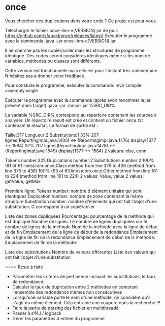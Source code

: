 ﻿once
====

Vous chercher des duplications dans votre code ? Ce projet est pour vous.

Télécharger le fichier once-ihm-v[VERSION].jar de puis https://github.com/sfauvel/once/releases/latest/
Exécuter le programme avec la commande: java -jar once-ihm-v[VERSION].jar

Il ne cherche pas les copier/coller mais les structures de programme identique. 
Des codes seront considérés identiques même si les nom de variables, méthodes ou classes sont différents. 

Cette version est fonctionnelle mais elle est pour l'instant très rudimentaire. N'hésitez pas à donner votre feedback. 

Pour constuire le programme, exécuter la commande:
mvn compile assembly:single

Exécuter le programme avec la commande (après avoir renommer le jar présent dans target):
java -jar ./once-<version>.jar %SRC_DIR%

La variable %SRC_DIR% correspond au répertoire contenant les sources à analyser.
Un répertoire result est créé et contient un fichier once.txt contenant le résultat.
Le format de sortie est :

Taille:317 Longueur:2 Substitutions:1
  33% 207 lignes(ReportingImpl.java:1406) <-> (ReportingImpl.java:1476) display(1377 <-> 1584) 
  32% 207 lignes(ReportingImpl.java:1478) <-> (ReportingImpl.java:1545) display(1377 <-> 1584) 
    2 valeurs: else, conn
    
Tokens number:325 Duplications number:2 Substitutions number:2
  100% (61 of 61 lines)com.once.Class.method from line 375 to 436 (method from line 375 to 436)
  100% (63 of 63 lines)com.once.Other.method from line 161 to 224 (method from line 161 to 224)
    2 values: Value, value
    2 values: getValue, getMax
     
Première ligne:
	Tokens number: nombre d'élément unitaire qui sont identiques
	Duplication number: nombre de zone contenant la même structure
	Substitution number: nombre d'éléments qui ont fait l'objet d'une substitution. O correspond à un copié/coller

Liste des zones dupliquées
	Pourcentage: pourcentage de la méthode qui est dupliqué
	Nombre de lignes: Le nombre de lignes dupliquées sur le nombre de lignes de la méthode
	Nom de la méthode avec la ligne de début et de fin
	Emplacement de la ligne de début de la redondance
	Emplacement de la ligne de fin de la redondance
	Emplacement de début de la méthode:
	Emplacement de fin de la méthode:
	
Liste des substitutions
	Nombre de valeurs dfférentes
	Liste des valeurs qui ont fait l'objet d'une substitution

====
Reste à faire

- Paramétrer les critères de pertinence incluant les substitutions, le taux de redondance.
- Calculer le taux de duplication entre 2 méthodes en comptant l'ensemble des redondance mêmes non consécutives 
- Lorsqu'une variable porte le nom d'une méthode, on considère qu'il s'agit du même élément. Cela entraine une coupure dans la recherche !!!
- Faire la partie de parsing des fichier en multithreadé
- Passer à slf4J / logback
- Gérer les paramètres d'entrée du programme

 